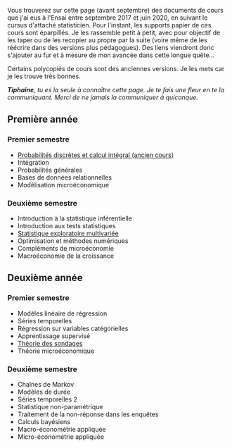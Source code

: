 Vous trouverez sur cette page (avant septembre) des documents de cours que j'ai eus à l'Ensai entre septembre 2017 et juin 2020, en suivant le cursus d'attaché statisticien. Pour l'instant, les supports papier de ces cours sont éparpillés. Je les rassemble petit à petit, avec pour objectif de les taper ou de les recopier au propre par la suite (voire même de les réécrire dans des versions plus pédagogues). Des liens viendront donc s'ajouter au fur et à mesure de mon avancée dans cette longue quête…

Certains polycopiés de cours sont des anciennes versions. Je les mets car je les trouve très bonnes.

***Tiphaine**, tu es la seule à connaître cette page. Je te fais une fleur en te la communiquant. Merci de ne jamais la communiquer à quiconque.*


## Première année

### Premier semestre
- [Probabilités discrètes et calcul intégral (ancien cours)](https://blor-study.github.io/Ensai/poly_stat1ies2014-2015.pdf)
- Intégration
- Probabilités générales
- Bases de données relationnelles
- Modélisation microéconomique

### Deuxième semestre
- Introduction à la statistique inférentielle
- Introduction aux tests statistiques
- [Statistique exploratoire multivariée](https://blor-study.github.io/Ensai/SEM-2012-2013.pdf)
- Optimisation et méthodes numériques
- Compléments de microéconomie
- Macroéconomie de la croissance


## Deuxième année

### Premier semestre
- Modèles linéaire de régression
- Séries temporelles
- Régression sur variables catégorielles
- Apprentissage supervisé
- [Théorie des sondages](https://github.com/blor-study/Ensai/blob/9d2715d47f9108ab69bc4da78be18e739bc7efe4/Ensai%20-%20S4%20-%20Th%C3%A9orie%20des%20sondages.pdf)
- Théorie microéconomique

### Deuxième semestre
- Chaînes de Markov
- Modèles de durée
- Séries temporelles 2
- Statistique non-paramétrique
- Traitement de la non-réponse dans les enquêtes
- Calculs bayésiens
- Macro-économétrie appliquée
- Micro-économétrie appliquée
